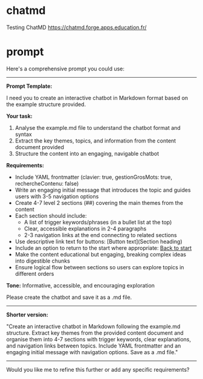 # chatmd
Testing ChatMD
https://chatmd.forge.apps.education.fr/

# prompt
Here's a comprehensive prompt you could use:

---

**Prompt Template:**

I need you to create an interactive chatbot in Markdown format based on the example structure provided. 

**Your task:**
1. Analyse the example.md file to understand the chatbot format and syntax
2. Extract the key themes, topics, and information from the content document provided
3. Structure the content into an engaging, navigable chatbot

**Requirements:**
- Include YAML frontmatter (clavier: true, gestionGrosMots: true, rechercheContenu: false)
- Write an engaging initial message that introduces the topic and guides users with 3-5 navigation options
- Create 4-7 level 2 sections (##) covering the main themes from the content
- Each section should include:
  - A list of trigger keywords/phrases (in a bullet list at the top)
  - Clear, accessible explanations in 2-4 paragraphs
  - 2-3 navigation links at the end connecting to related sections
- Use descriptive link text for buttons: [Button text](Section heading)
- Include an option to return to the start where appropriate: [Back to start]()
- Make the content educational but engaging, breaking complex ideas into digestible chunks
- Ensure logical flow between sections so users can explore topics in different orders

**Tone:** Informative, accessible, and encouraging exploration

Please create the chatbot and save it as a .md file.

---

**Shorter version:**

"Create an interactive chatbot in Markdown following the example.md structure. Extract key themes from the provided content document and organise them into 4-7 sections with trigger keywords, clear explanations, and navigation links between topics. Include YAML frontmatter and an engaging initial message with navigation options. Save as a .md file."

---

Would you like me to refine this further or add any specific requirements?
